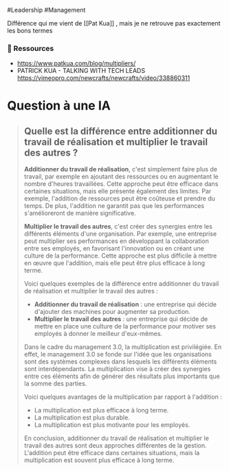#Leadership #Management

Différence qui me vient de [[Pat Kua]] , mais je ne retrouve pas exactement les bons termes

### 🔗 Ressources 
- https://www.patkua.com/blog/multipliers/
- PATRICK KUA - TALKING WITH TECH LEADS https://vimeopro.com/newcrafts/newcrafts/video/338860311

# Question à une IA

> Quelle est la différence entre additionner du travail de réalisation et multiplier le travail des autres ?
> ---
> **Additionner du travail de réalisation**, c'est simplement faire plus de travail, par exemple en ajoutant des ressources ou en augmentant le nombre d'heures travaillées. Cette approche peut être efficace dans certaines situations, mais elle présente également des limites. Par exemple, l'addition de ressources peut être coûteuse et prendre du temps. De plus, l'addition ne garantit pas que les performances s'amélioreront de manière significative.
>
> **Multiplier le travail des autres**, c'est créer des synergies entre les différents éléments d'une organisation. Par exemple, une entreprise peut multiplier ses performances en développant la collaboration entre ses employés, en favorisant l'innovation ou en créant une culture de la performance. Cette approche est plus difficile à mettre en œuvre que l'addition, mais elle peut être plus efficace à long terme.
>
> Voici quelques exemples de la différence entre additionner du travail de réalisation et multiplier le travail des autres :
> 
> - **Additionner du travail de réalisation** : une entreprise qui décide d'ajouter des machines pour augmenter sa production.
> - **Multiplier le travail des autres** : une entreprise qui décide de mettre en place une culture de la performance pour motiver ses employés à donner le meilleur d'eux-mêmes.
>
> Dans le cadre du management 3.0, la multiplication est privilégiée. En effet, le management 3.0 se fonde sur l'idée que les organisations sont des systèmes complexes dans lesquels les différents éléments sont interdépendants. La multiplication vise à créer des synergies entre ces éléments afin de générer des résultats plus importants que la somme des parties.
> 
> Voici quelques avantages de la multiplication par rapport à l'addition :
> 
> - La multiplication est plus efficace à long terme.
> - La multiplication est plus durable.
> - La multiplication est plus motivante pour les employés.
>
> En conclusion, additionner du travail de réalisation et multiplier le travail des autres sont deux approches différentes de la gestion. L'addition peut être efficace dans certaines situations, mais la multiplication est souvent plus efficace à long terme.